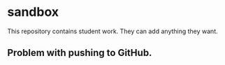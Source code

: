 sandbox
=======

This repository contains student work. They can add anything they want.

Problem with pushing to GitHub.
-------------------------------
